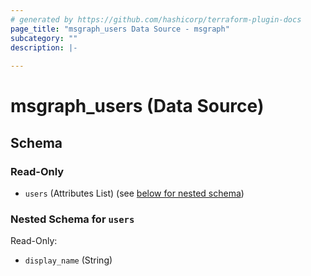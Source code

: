 ```yaml
---
# generated by https://github.com/hashicorp/terraform-plugin-docs
page_title: "msgraph_users Data Source - msgraph"
subcategory: ""
description: |-
  
---
```


# msgraph_users (Data Source)





<!-- schema generated by tfplugindocs -->
## Schema

### Read-Only

- `users` (Attributes List) (see [below for nested schema](#nestedatt--users))

<a id="nestedatt--users"></a>
### Nested Schema for `users`

Read-Only:

- `display_name` (String)
